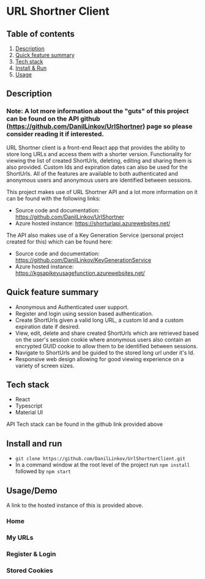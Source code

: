 # URL Shortner Client

## Table of contents

1. [Description](#description)
2. [Quick feature summary](#quick-feature-summary)
3. [Tech stack](#tech-stack)
4. [Install & Run](#install--run)
5. [Usage](#usagedemo)

## Description

### Note: A lot more information about the "guts" of this project can be found on the API github (https://github.com/DanilLinkov/UrlShortner)  page so please consider reading it if interested.

URL Shortner client is a front-end React app that provides the ability to store long URLs and access them with a shorter version. Functionality for viewing the list of created ShortUrls, deleting, editing and sharing them is also provided. Custom Ids and expiration dates can also be used for the ShortUrls. All of the features are available to both authenticated and anonymous users and anonymous users are identified between sessions.

This project makes use of URL Shortner API and a lot more information on it can be found with the following links:

- Source code and documentation: https://github.com/DanilLinkov/UrlShortner
- Azure hosted instance: https://shorturlapi.azurewebsites.net/

The API also makes use of a Key Generation Service (personal project created for this) which can be found here: 

- Source code and documentation: https://github.com/DanilLinkov/KeyGenerationService
- Azure hosted instance: https://kgsapikeyusagefunction.azurewebsites.net/

## Quick feature summary

- Anonymous and Authenticated user support.
- Register and login using session based authentication.
- Create ShortUrls given a valid long URL, a custom Id and a custom expiration date if desired.
- View, edit, delete and share created ShortUrls which are retrieved based on the user's session cookie where anonymous users also contain an encrypted GUID cookie to allow them to be identified between sessions.
- Navigate to ShortUrls and be guided to the stored long url under it's Id.
- Responsive web design allowing for good viewing experience on a variety of screen sizes.

## Tech stack

- React
- Typescript
- Material UI

API Tech stack can be found in the github link provided above

## Install and run

- `git clone https://github.com/DanilLinkov/UrlShortnerClient.git`
- In a command window at the root level of the project run `npm install` followed by  `npm start`

## Usage/Demo

A link to the hosted instance of this is provided above.

### Home

### My URLs

### Register & Login

### Stored Cookies



